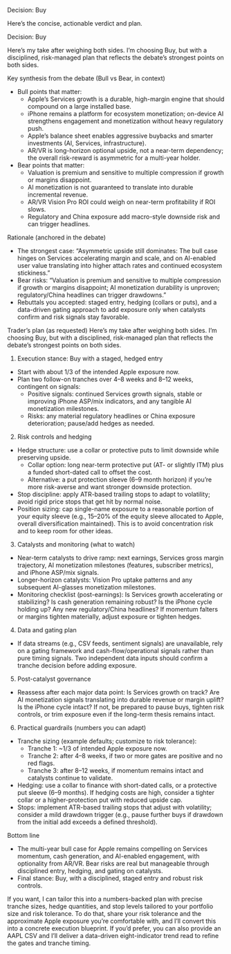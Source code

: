 Decision: Buy

Here’s the concise, actionable verdict and plan.

Decision: Buy

Here’s my take after weighing both sides. I’m choosing Buy, but with a disciplined, risk-managed plan that reflects the debate’s strongest points on both sides.

Key synthesis from the debate (Bull vs Bear, in context)
- Bull points that matter:
  - Apple’s Services growth is a durable, high-margin engine that should compound on a large installed base.
  - iPhone remains a platform for ecosystem monetization; on-device AI strengthens engagement and monetization without heavy regulatory push.
  - Apple’s balance sheet enables aggressive buybacks and smarter investments (AI, Services, infrastructure).
  - AR/VR is long-horizon optional upside, not a near-term dependency; the overall risk-reward is asymmetric for a multi-year holder.
- Bear points that matter:
  - Valuation is premium and sensitive to multiple compression if growth or margins disappoint.
  - AI monetization is not guaranteed to translate into durable incremental revenue.
  - AR/VR Vision Pro ROI could weigh on near-term profitability if ROI slows.
  - Regulatory and China exposure add macro-style downside risk and can trigger headlines.

Rationale (anchored in the debate)
- The strongest case: “Asymmetric upside still dominates: The bull case hinges on Services accelerating margin and scale, and on AI-enabled user value translating into higher attach rates and continued ecosystem stickiness.”
- Bear risks: “Valuation is premium and sensitive to multiple compression if growth or margins disappoint; AI monetization durability is unproven; regulatory/China headlines can trigger drawdowns.”
- Rebuttals you accepted: staged entry, hedging (collars or puts), and a data-driven gating approach to add exposure only when catalysts confirm and risk signals stay favorable.

Trader’s plan (as requested)
Here’s my take after weighing both sides. I’m choosing Buy, but with a disciplined, risk-managed plan that reflects the debate’s strongest points on both sides.

1) Execution stance: Buy with a staged, hedged entry
- Start with about 1/3 of the intended Apple exposure now.
- Plan two follow-on tranches over 4–8 weeks and 8–12 weeks, contingent on signals:
  - Positive signals: continued Services growth signals, stable or improving iPhone ASP/mix indicators, and any tangible AI monetization milestones.
  - Risks: any material regulatory headlines or China exposure deterioration; pause/add hedges as needed.

2) Risk controls and hedging
- Hedge structure: use a collar or protective puts to limit downside while preserving upside.
  - Collar option: long near-term protective put (AT- or slightly ITM) plus a funded short-dated call to offset the cost.
  - Alternative: a put protection sleeve (6–9 month horizon) if you’re more risk-averse and want stronger downside protection.
- Stop discipline: apply ATR-based trailing stops to adapt to volatility; avoid rigid price stops that get hit by normal noise.
- Position sizing: cap single-name exposure to a reasonable portion of your equity sleeve (e.g., 15–20% of the equity sleeve allocated to Apple, overall diversification maintained). This is to avoid concentration risk and to keep room for other ideas.

3) Catalysts and monitoring (what to watch)
- Near-term catalysts to drive ramp: next earnings, Services gross margin trajectory, AI monetization milestones (features, subscriber metrics), and iPhone ASP/mix signals.
- Longer-horizon catalysts: Vision Pro uptake patterns and any subsequent AI-glasses monetization milestones.
- Monitoring checklist (post-earnings): Is Services growth accelerating or stabilizing? Is cash generation remaining robust? Is the iPhone cycle holding up? Any new regulatory/China headlines? If momentum falters or margins tighten materially, adjust exposure or tighten hedges.

4) Data and gating plan
- If data streams (e.g., CSV feeds, sentiment signals) are unavailable, rely on a gating framework and cash-flow/operational signals rather than pure timing signals. Two independent data inputs should confirm a tranche decision before adding exposure.

5) Post-catalyst governance
- Reassess after each major data point: Is Services growth on track? Are AI monetization signals translating into durable revenue or margin uplift? Is the iPhone cycle intact? If not, be prepared to pause buys, tighten risk controls, or trim exposure even if the long-term thesis remains intact.

6) Practical guardrails (numbers you can adapt)
- Tranche sizing (example defaults; customize to risk tolerance):
  - Tranche 1: ~1/3 of intended Apple exposure now.
  - Tranche 2: after 4–8 weeks, if two or more gates are positive and no red flags.
  - Tranche 3: after 8–12 weeks, if momentum remains intact and catalysts continue to validate.
- Hedging: use a collar to finance with short-dated calls, or a protective put sleeve (6–9 months). If hedging costs are high, consider a tighter collar or a higher-protection put with reduced upside cap.
- Stops: implement ATR-based trailing stops that adjust with volatility; consider a mild drawdown trigger (e.g., pause further buys if drawdown from the initial add exceeds a defined threshold).

Bottom line
- The multi-year bull case for Apple remains compelling on Services momentum, cash generation, and AI-enabled engagement, with optionality from AR/VR. Bear risks are real but manageable through disciplined entry, hedging, and gating on catalysts.
- Final stance: Buy, with a disciplined, staged entry and robust risk controls.

If you want, I can tailor this into a numbers-backed plan with precise tranche sizes, hedge quantities, and stop levels tailored to your portfolio size and risk tolerance. To do that, share your risk tolerance and the approximate Apple exposure you’re comfortable with, and I’ll convert this into a concrete execution blueprint. If you’d prefer, you can also provide an AAPL CSV and I’ll deliver a data-driven eight-indicator trend read to refine the gates and tranche timing.